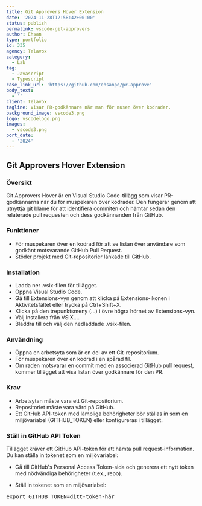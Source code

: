 ```yaml
---
title: Git Approvers Hover Extension
date: '2024-11-28T12:58:42+00:00'
status: publish
permalink: vscode-git-approvers
author: Ehsan
type: portfolio
id: 335
agency: Telavox
category:
  - Lab
tag:
  - Javascript
  - Typescript
case_link_url: 'https://github.com/ehsanpo/pr-approve'
body_text:
  - ''
client: Telavox
tagline: Visar PR-godkännare när man för musen över kodrader.
background_image: vscode3.png
logo: vscodelogo.png
images:
  - vscode3.png
port_date:
  - '2024'
---
```

<h2>Git Approvers Hover Extension</h2>

<h3>Översikt</h3>
Git Approvers Hover är en Visual Studio Code-tillägg som visar PR-godkännarna när du för muspekaren över kodrader. Den fungerar genom att utnyttja git blame för att identifiera commiten och hämtar sedan den relaterade pull requesten och dess godkännanden från GitHub.
<br />

<h3>Funktioner</h3>
  <ul>
    <li>För muspekaren över en kodrad för att se listan över användare som godkänt motsvarande GitHub Pull Request.</li>
    <li>Stöder projekt med Git-repositorier länkade till GitHub.</li>
 </ul>

<h3>Installation</h3>
<ul>
    <li> Ladda ner .vsix-filen för tillägget. </li>
    <li> Öppna Visual Studio Code.</li>
    <li> Gå till Extensions-vyn genom att klicka på Extensions-ikonen i Aktivitetsfältet eller trycka på Ctrl+Shift+X.</li>
    <li> Klicka på den trepunktsmeny (...) i övre högra hörnet av Extensions-vyn.</li>
    <li> Välj Installera från VSIX....</li>
    <li> Bläddra till och välj den nedladdade .vsix-filen.</li>
</ul>

<h3>Användning</h3>
<ul>
    <li>Öppna en arbetsyta som är en del av ett Git-repositorium.</li>
    <li> För muspekaren över en kodrad i en spårad fil.</li>
    <li>Om raden motsvarar en commit med en associerad GitHub pull request, kommer tillägget att visa listan över godkännare för den PR.</li>
</ul>

<h3>Krav</h3>
<ul>
 <li>Arbetsytan måste vara ett Git-repositorium.</li>
 <li>Repositoriet måste vara värd på GitHub.</li>
 <li>Ett GitHub API-token med lämpliga behörigheter bör ställas in som en miljövariabel (GITHUB_TOKEN) eller konfigureras i tillägget.</li>
</ul>

<h3>Ställ in GitHub API Token</h3>
Tillägget kräver ett GitHub API-token för att hämta pull request-information. Du kan ställa in tokenet som en miljövariabel:

- Gå till GitHub's Personal Access Token-sida och generera ett nytt token med nödvändiga behörigheter (t.ex., repo).

- Ställ in tokenet som en miljövariabel:

<pre>export GITHUB_TOKEN=ditt-token-här</pre>
